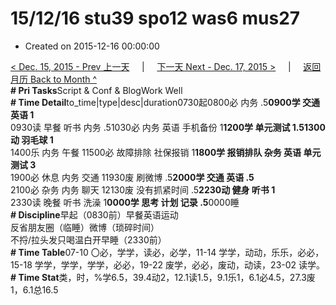 # 15/12/16 stu39 spo12 was6 mus27

* Created on 2015-12-16 00:00:00

[&lt; Dec. 15, 2015 - Prev 上一天](d15.md)     \|     [下一天 Next - Dec. 17, 2015 &gt;](d17.md)     \|     [返回月历 Back to Month ^](index.md)   
**\# Pri Tasks**Script & Conf & BlogWork Well  
**\# Time Detail**to\_time\|type\|desc\|duration0730起0800必 内务 .5**0900学 交通 英语 1**  
0930读 早餐 听书 内务 .51030必 内务 英语 手机备份 1**1200学 单元测试 1.51300动 羽毛球 1**  
1400乐 内务 午餐 11500必 故障排除 社保报销 1**1800学 报销排队 杂务 英语 单元测试 3**  
1900必 休息 内务 交通 11930废 刷微博 .5**2000学 交通 英语 .5**  
2100必 杂务 内务 聊天 12130废 没有抓紧时间 .5**2230动 健身 听书 1**  
2330读 晚餐 听书 洗澡 1**0000学 思考 计划 记录 .5**0000睡  
**\# Discipline**早起（0830前）早餐英语运动  
反省朋友圈（临睡）微博（琐碎时间）  
不捋/拉头发只喝温白开早睡（2330前）  
**\# Time Table**07-10 〇必，学学，读必，必学，11-14 学学，动动，乐乐，必必，15-18 学学，学学，学学，必必，19-22 废学，必必，废动，动读，23-02 读学。  
**\# Time Stat**类，时，%学6.5，39.4动2，12.1读1.5，9.1乐1，6.1必4.5，27.3废1，6.1总16.5

